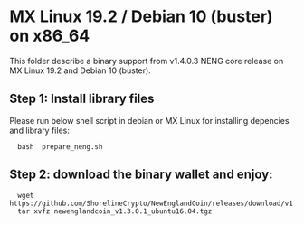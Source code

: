 # MX Linux 19.2 / Debian 10 (buster) on x86_64

This folder describe a binary support from v1.4.0.3 NENG core release on MX Linux 19.2 and Debian 10 (buster).

## Step 1: Install library files
Please run below shell script in debian or MX Linux for installing depencies and library files:
```
  bash  prepare_neng.sh
```

## Step 2: download the binary wallet and enjoy:
```
  wget https://github.com/ShorelineCrypto/NewEnglandCoin/releases/download/v1.3.0.1/newenglandcoin_v1.3.0.1_ubuntu16.04.tgz
  tar xvfz newenglandcoin_v1.3.0.1_ubuntu16.04.tgz
```
